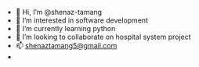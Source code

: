 - 👋 Hi, I’m @shenaz-tamang
- 👀 I’m interested in software development
- 🌱 I’m currently learning python 
- 💞️ I’m looking to collaborate on hospital system project
- 📫 shenaztamang5@gmail.com
- <!---
shenaz-tamang/shenaz-tamang is a ✨ special ✨ repository because its `README.md` (this file) appears on your GitHub profile.
You can click the Preview link to take a look at your changes.
--->
